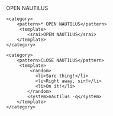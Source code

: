 <category>
        <pattern>OPEN NAUTILUS</pattern>
         <template>
             <random>
               <li>Sure thing!</li>
               <li>Right away, sir!</li>
               <li>On it!</li>
            </random>
            <system>nautilus</system>
        </template>
    </category>

    <category>
        <pattern>* OPEN NAUTILUS</pattern>
         <template>
            <srai>OPEN NAUTILUS</srai>
        </template>
    </category>

    <category>
        <pattern>CLOSE NAUTILUS</pattern>
         <template>
             <random>
               <li>Sure thing!</li>
               <li>Right away, sir!</li>
               <li>On it!</li>
            </random>
            <system>nautilus -q</system>
        </template>
    </category>
